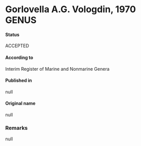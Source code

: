 # Gorlovella A.G. Vologdin, 1970 GENUS

#### Status
ACCEPTED

#### According to
Interim Register of Marine and Nonmarine Genera

#### Published in
null

#### Original name
null

### Remarks
null